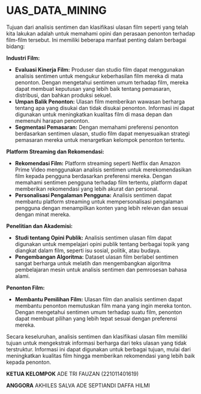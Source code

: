 # UAS_DATA_MINING


Tujuan dari analisis sentimen dan klasifikasi ulasan film seperti yang telah kita lakukan adalah untuk memahami opini dan perasaan penonton terhadap film-film tersebut. Ini memiliki beberapa manfaat penting dalam berbagai bidang:

**Industri Film:**

*   **Evaluasi Kinerja Film:** Produser dan studio film dapat menggunakan analisis sentimen untuk mengukur keberhasilan film mereka di mata penonton. Dengan mengetahui sentimen umum terhadap film, mereka dapat membuat keputusan yang lebih baik tentang pemasaran, distribusi, dan bahkan produksi sekuel.
*   **Umpan Balik Penonton:** Ulasan film memberikan wawasan berharga tentang apa yang disukai dan tidak disukai penonton. Informasi ini dapat digunakan untuk meningkatkan kualitas film di masa depan dan memenuhi harapan penonton.
*   **Segmentasi Pemasaran:** Dengan memahami preferensi penonton berdasarkan sentimen ulasan, studio film dapat menyesuaikan strategi pemasaran mereka untuk menargetkan kelompok penonton tertentu.

**Platform Streaming dan Rekomendasi:**

*   **Rekomendasi Film:** Platform streaming seperti Netflix dan Amazon Prime Video menggunakan analisis sentimen untuk merekomendasikan film kepada pengguna berdasarkan preferensi mereka. Dengan memahami sentimen pengguna terhadap film tertentu, platform dapat memberikan rekomendasi yang lebih akurat dan personal.
*   **Personalisasi Pengalaman Pengguna:** Analisis sentimen dapat membantu platform streaming untuk mempersonalisasi pengalaman pengguna dengan menampilkan konten yang lebih relevan dan sesuai dengan minat mereka.

**Penelitian dan Akademisi:**

*   **Studi tentang Opini Publik:** Analisis sentimen ulasan film dapat digunakan untuk mempelajari opini publik tentang berbagai topik yang diangkat dalam film, seperti isu sosial, politik, atau budaya.
*   **Pengembangan Algoritma:** Dataset ulasan film berlabel sentimen sangat berharga untuk melatih dan mengembangkan algoritma pembelajaran mesin untuk analisis sentimen dan pemrosesan bahasa alami.

**Penonton Film:**

*   **Membantu Pemilihan Film:** Ulasan film dan analisis sentimen dapat membantu penonton memutuskan film mana yang ingin mereka tonton. Dengan mengetahui sentimen umum terhadap suatu film, penonton dapat membuat pilihan yang lebih tepat sesuai dengan preferensi mereka.

Secara keseluruhan, analisis sentimen dan klasifikasi ulasan film memiliki tujuan untuk mengekstrak informasi berharga dari teks ulasan yang tidak terstruktur. Informasi ini dapat digunakan untuk berbagai tujuan, mulai dari meningkatkan kualitas film hingga memberikan rekomendasi yang lebih baik kepada penonton.


**KETUA KELOMPOK**
ADE TRI FAUZAN (221011401619)

**ANGGORA**
AKHILES SALVA
ADE SEPTIANDI
DAFFA
HILMI
